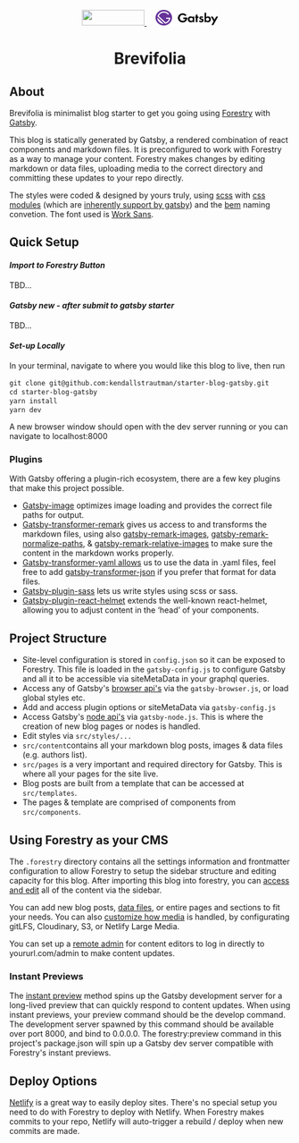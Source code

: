 <p align="center">
  <a style="padding-right: 16px;" href="https://forestry.io">
    <img src="https://app.forestry.io/assets/forestry-logotype-pos-c71a6bd237d9199d0457ba2811553997ff5bab0d2cd0e740686ab26c00d9c240.svg" width="112" height="28">
  </a>
  <a href="https://www.gatsbyjs.org/">
    <img src="/static/gatsby_logo.svg" width="112" height="28">
  </a>
</p>
<h1 align="center">
  Brevifolia
</h1>

## About

Brevifolia is minimalist blog starter to get you going using [Forestry](https://forestry.io/) with [Gatsby](https://www.gatsbyjs.org/). 

This blog is statically generated by Gatsby, a rendered combination of react components and markdown files. It is preconfigured to work with Forestry as a way to manage your content. Forestry makes changes by editing markdown or data files, uploading media to the correct directory and committing these updates to your repo directly.

The styles were coded & designed by yours truly, using [scss](https://sass-lang.com/) with [css modules](https://github.com/css-modules/css-modules) (which are [inherently support by gatsby](https://www.gatsbyjs.org/docs/css-modules/)) and the [bem](http://getbem.com/) naming convetion. The font used is [Work Sans](https://fonts.google.com/specimen/Work+Sans). 

##  Quick Setup

#### *Import to Forestry Button*
TBD...
#### *Gatsby new - after submit to gatsby starter*
TBD...
#### *Set-up Locally*
In your terminal, navigate to where you would like this blog to live, then run 
```
git clone git@github.com:kendallstrautman/starter-blog-gatsby.git
cd starter-blog-gatsby
yarn install
yarn dev
```
A new browser window should open with the dev server running or you can navigate to localhost:8000 

### Plugins

With Gatsby offering a plugin-rich ecosystem, there are a few key plugins that make this project possible. 

- [Gatsby-image](https://using-gatsby-image.gatsbyjs.org/) optimizes image loading and provides the correct file paths for output. 
- [Gatsby-transformer-remark](https://www.gatsbyjs.org/packages/gatsby-transformer-remark/?=gatsby-tranf) gives us access to and transforms the markdown files, using also [gatsby-remark-images](https://www.gatsbyjs.org/packages/gatsby-remark-images/?=gatsby-remark), [gatsby-remark-normalize-paths](https://www.gatsbyjs.org/packages/gatsby-remark-normalize-paths/?=gatsby-remark-no), & [gatsby-remark-relative-images](https://www.gatsbyjs.org/packages/gatsby-remark-relative-images/?=gatsby-remark-re) to make sure the content in the markdown works properly. 
- [Gatsby-transformer-yaml allows](https://www.gatsbyjs.org/packages/gatsby-transformer-yaml/?=gatsby-tranfor) us to use the data in .yaml files, feel free to add [gatsby-transformer-json](https://www.gatsbyjs.org/packages/gatsby-transformer-json/?=gatsby-tranfor) if you prefer that format for data files. 
- [Gatsby-plugin-sass](https://www.gatsbyjs.org/packages/gatsby-plugin-sass/?=gatsby-plugin-sass) lets us write styles using scss or sass. 
- [Gatsby-plugin-react-helmet](https://www.gatsbyjs.org/packages/gatsby-plugin-react-helmet/?=gatsby-plugin-react) extends the well-known react-helmet, allowing you to adjust content in the ‘head’ of your components. 

## Project Structure 

- Site-level configuration is stored in `config.json` so it can be exposed to Forestry. This file is loaded in the `gatsby-config.js` to configure Gatsby and all it to be accessible via siteMetaData in your graphql queries.
- Access any of Gatsby's [browser api's](https://www.gatsbyjs.org/docs/browser-apis/) via the `gatsby-browser.js`, or load global styles etc.
- Add and access plugin options or siteMetaData via `gatsby-config.js`
- Access Gatsby's [node api's](https://www.gatsbyjs.org/docs/node-apis/) via `gatsby-node.js`. This is where the creation of new blog pages or nodes is handled. 
- Edit styles via `src/styles/...`
- `src/content`contains all your markdown blog posts, images & data files (e.g. authors list). 
- `src/pages` is a very important and required directory for Gatsby. This is where all your pages for the site live. 
- Blog posts are built from a template that can be accessed at `src/templates`. 
- The pages & template are comprised of components from `src/components`.

## Using Forestry as your CMS

The `.forestry` directory contains all the settings information and frontmatter configuration to allow Forestry to setup the sidebar structure and editing capacity for this blog. After importing this blog into forestry, you can [access and edit](https://forestry.io/docs/editing/) all of the content via the sidebar. 

You can add new blog posts, [data files](https://forestry.io/docs/editing/data-files/), or entire pages and sections to fit your needs. You can also [customize how media](https://forestry.io/docs/media/) is handled, by configurating gitLFS, Cloudinary, S3, or Netlify Large Media.

You can set up a [remote admin](https://forestry.io/docs/editing/remote-admin/) for content editors to log in directly to yoururl.com/admin to make content updates.

### Instant Previews

The [instant preview](https://forestry.io/docs/previews/instant-previews/) method spins up the Gatsby development server for a long-lived preview that can quickly respond to content updates. When using instant previews, your preview command should be the develop command. The development server spawned by this command should be available over port 8000, and bind to 0.0.0.0. The forestry:preview command in this project's package.json will spin up a Gatsby dev server compatible with Forestry's instant previews.

## Deploy Options

[Netlify](https://www.netlify.com/blog/2016/09/29/a-step-by-step-guide-deploying-on-netlify/) is a great way to easily deploy sites. There's no special setup you need to do with Forestry to deploy with Netlify. When Forestry makes commits to your repo, Netlify will auto-trigger a rebuild / deploy when new commits are made.
